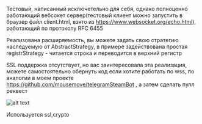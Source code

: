 Тестовый, написанный исключетельно для себя, однако полноценно работающий вебсокет сервер(тестовый клиент можно запустить в браузер файл client.html, взято из https://www.websocket.org/echo.html), работающий по протоколу RFC 6455

Реализована расширяемость, вы можете задать свою стратегию наследуемую от AbstractStrategy, в примере задействована простая registrStrategy - читается строка и переводится в верхний регистр

SSL поддержка отсутствует, но вас заинтересовала эта реализация,  можете самостоятельно обернуть код если хотите работать по wss, по аналогии в моем проекте https://github.com/mousemove/telegramSteamBot , а затем сделать пулл реквест



![alt text](https://sun9-6.userapi.com/c850528/v850528949/1e47ec/fL02Xx9ig_M.jpg)


Используется ssl,crypto



